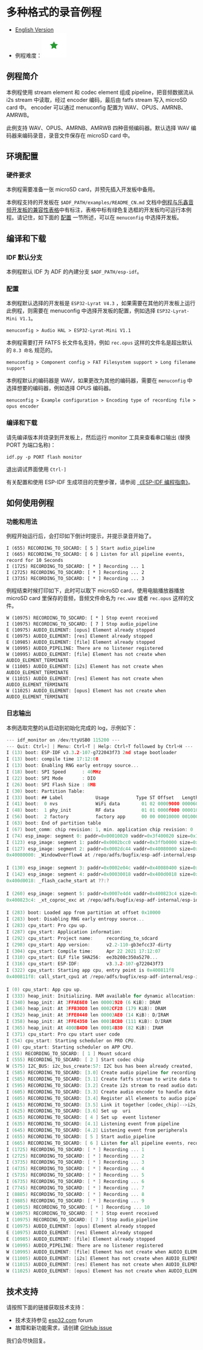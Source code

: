
# 多种格式的录音例程

- [English Version](./README.md)
- 例程难度：![alt text](../../../docs/_static/level_basic.png "初级")


## 例程简介


本例程使用 stream element 和 codec element 组成 pipeline，把音频数据流从 i2s stream 中读取，经过 encoder 编码，最后由 fatfs stream 写入 microSD card 中。 encoder 可以通过 menuconfig 配置为 WAV、OPUS、AMRNB、AMRWB。

此例支持 WAV、OPUS、AMRNB、AMRWB 四种音频编码器。默认选择 WAV 编码器来编码录音，录音文件保存在 microSD card 中。


## 环境配置

### 硬件要求

本例程需要准备一张 microSD card，并预先插入开发板中备用。

本例程支持的开发板在 `$ADF_PATH/examples/README_CN.md` 文档中[例程与乐鑫音频开发板的兼容性表格](../../README_CN.md#例程与乐鑫音频开发板的兼容性)中有标注，表格中标有绿色复选框的开发板均可运行本例程。请记住，如下面的 [配置](#配置) 一节所述，可以在 `menuconfig` 中选择开发板。

## 编译和下载

### IDF 默认分支
本例程默认 IDF 为 ADF 的內建分支 `$ADF_PATH/esp-idf`。

### 配置

本例程默认选择的开发板是 `ESP32-Lyrat V4.3` ，如果需要在其他的开发板上运行此例程，则需要在 menuconfig 中选择开发板的配置，例如选择 `ESP32-Lyrat-Mini V1.1`。

```
menuconfig > Audio HAL > ESP32-Lyrat-Mini V1.1
```

本例程需要打开 FATFS 长文件名支持，例如 `rec.opus` 这样的文件名是超出默认的 `8.3 命名`  规范的。

```
menuconfig > Component config > FAT Filesystem support > Long filename support
```

本例程默认的编码器是 WAV，如果更改为其他的编码器，需要在 `menuconfig` 中选择想要的编码器，例如选择 OPUS 编码器。

```
menuconfig > Example configuration > Encoding type of recording file > opus encoder
```


### 编译和下载
请先编译版本并烧录到开发板上，然后运行 monitor 工具来查看串口输出 (替换 PORT 为端口名称)：

```
idf.py -p PORT flash monitor
```

退出调试界面使用 ``Ctrl-]``

有关配置和使用 ESP-IDF 生成项目的完整步骤，请参阅 [《ESP-IDF 编程指南》](https://docs.espressif.com/projects/esp-idf/zh_CN/release-v4.2/esp32/index.html)。

## 如何使用例程

### 功能和用法
例程开始运行后，会打印如下倒计时提示，并提示录音开始了。

```
I (655) RECORDING_TO_SDCARD: [ 5 ] Start audio_pipeline
I (665) RECORDING_TO_SDCARD: [ 6 ] Listen for all pipeline events, record for 10 Seconds
I (1725) RECORDING_TO_SDCARD: [ * ] Recording ... 1
I (2725) RECORDING_TO_SDCARD: [ * ] Recording ... 2
I (3735) RECORDING_TO_SDCARD: [ * ] Recording ... 3
```

例程结束时候打印如下，此时可以取下 microSD card，使用电脑播放器播放 microSD card 里保存的音频，音频文件命名为 `rec.wav` 或者 `rec.opus` 这样的文件。

```
W (10975) RECORDING_TO_SDCARD: [ * ] Stop event received
I (10975) RECORDING_TO_SDCARD: [ 7 ] Stop audio_pipeline
E (10975) AUDIO_ELEMENT: [opus] Element already stopped
E (10975) AUDIO_ELEMENT: [res] Element already stopped
E (10985) AUDIO_ELEMENT: [file] Element already stopped
W (10995) AUDIO_PIPELINE: There are no listener registered
W (10995) AUDIO_ELEMENT: [file] Element has not create when AUDIO_ELEMENT_TERMINATE
W (11005) AUDIO_ELEMENT: [i2s] Element has not create when AUDIO_ELEMENT_TERMINATE
W (11015) AUDIO_ELEMENT: [res] Element has not create when AUDIO_ELEMENT_TERMINATE
W (11025) AUDIO_ELEMENT: [opus] Element has not create when AUDIO_ELEMENT_TERMINATE
```


### 日志输出
本例选取完整的从启动到初始化完成的 log，示例如下：

```c
--- idf_monitor on /dev/ttyUSB0 115200 ---
--- Quit: Ctrl+] | Menu: Ctrl+T | Help: Ctrl+T followed by Ctrl+H ---
I (13) boot: ESP-IDF v3.3.2-107-g722043f73 2nd stage bootloader
I (13) boot: compile time 17:12:08
I (13) boot: Enabling RNG early entropy source...
I (18) boot: SPI Speed      : 40MHz
I (22) boot: SPI Mode       : DIO
I (26) boot: SPI Flash Size : 8MB
I (30) boot: Partition Table:
I (33) boot: ## Label            Usage          Type ST Offset   Length
I (41) boot:  0 nvs              WiFi data        01 02 00009000 00006000
I (48) boot:  1 phy_init         RF data          01 01 0000f000 00001000
I (56) boot:  2 factory          factory app      00 00 00010000 00100000
I (63) boot: End of partition table
I (67) boot_comm: chip revision: 1, min. application chip revision: 0
I (74) esp_image: segment 0: paddr=0x00010020 vaddr=0x3f400020 size=0x1bc98 (113816) map
I (123) esp_image: segment 1: paddr=0x0002bcc0 vaddr=0x3ffb0000 size=0x01f7c (  8060) load
I (127) esp_image: segment 2: paddr=0x0002dc44 vaddr=0x40080000 size=0x00400 (  1024) load
0x40080000: _WindowOverflow4 at /repo/adfs/bugfix/esp-adf-internal/esp-idf/components/freertos/xtensa_vectors.S:1779

I (130) esp_image: segment 3: paddr=0x0002e04c vaddr=0x40080400 size=0x01fc4 (  8132) load
I (142) esp_image: segment 4: paddr=0x00030018 vaddr=0x400d0018 size=0x4e4b4 (320692) map
0x400d0018: _flash_cache_start at ??:?

I (260) esp_image: segment 5: paddr=0x0007e4d4 vaddr=0x400823c4 size=0x0910c ( 37132) load
0x400823c4: _xt_coproc_exc at /repo/adfs/bugfix/esp-adf-internal/esp-idf/components/freertos/xtensa_vectors.S:1019

I (283) boot: Loaded app from partition at offset 0x10000
I (283) boot: Disabling RNG early entropy source...
I (283) cpu_start: Pro cpu up.
I (287) cpu_start: Application information:
I (292) cpu_start: Project name:     recording_to_sdcard
I (298) cpu_start: App version:      v2.2-110-gb3efcc37-dirty
I (304) cpu_start: Compile time:     Apr 22 2021 17:12:07
I (310) cpu_start: ELF file SHA256:  ee3b208c350a5270...
I (316) cpu_start: ESP-IDF:          v3.3.2-107-g722043f73
I (322) cpu_start: Starting app cpu, entry point is 0x400811f8
0x400811f8: call_start_cpu1 at /repo/adfs/bugfix/esp-adf-internal/esp-idf/components/esp32/cpu_start.c:268

I (0) cpu_start: App cpu up.
I (333) heap_init: Initializing. RAM available for dynamic allocation:
I (340) heap_init: At 3FFAE6E0 len 00001920 (6 KiB): DRAM
I (346) heap_init: At 3FFB30D8 len 0002CF28 (179 KiB): DRAM
I (352) heap_init: At 3FFE0440 len 00003AE0 (14 KiB): D/IRAM
I (358) heap_init: At 3FFE4350 len 0001BCB0 (111 KiB): D/IRAM
I (365) heap_init: At 4008B4D0 len 00014B30 (82 KiB): IRAM
I (371) cpu_start: Pro cpu start user code
I (54) cpu_start: Starting scheduler on PRO CPU.
I (0) cpu_start: Starting scheduler on APP CPU.
I (55) RECORDING_TO_SDCARD: [ 1 ] Mount sdcard
I (555) RECORDING_TO_SDCARD: [ 2 ] Start codec chip
W (575) I2C_BUS: i2c_bus_create:57: I2C bus has been already created, [port:0]
I (585) RECORDING_TO_SDCARD: [3.0] Create audio pipeline for recording
I (585) RECORDING_TO_SDCARD: [3.1] Create fatfs stream to write data to sdcard
I (595) RECORDING_TO_SDCARD: [3.2] Create i2s stream to read audio data from codec chip
I (605) RECORDING_TO_SDCARD: [3.3] Create audio encoder to handle data
I (605) RECORDING_TO_SDCARD: [3.4] Register all elements to audio pipeline
I (615) RECORDING_TO_SDCARD: [3.5] Link it together [codec_chip]-->i2s_stream-->audio_encoder-->fatfs_stream-->[sdcard]
I (625) RECORDING_TO_SDCARD: [3.6] Set up  uri
I (635) RECORDING_TO_SDCARD: [ 4 ] Set up  event listener
I (635) RECORDING_TO_SDCARD: [4.1] Listening event from pipeline
I (645) RECORDING_TO_SDCARD: [4.2] Listening event from peripherals
I (655) RECORDING_TO_SDCARD: [ 5 ] Start audio_pipeline
I (665) RECORDING_TO_SDCARD: [ 6 ] Listen for all pipeline events, record for 10 Seconds
I (1725) RECORDING_TO_SDCARD: [ * ] Recording ... 1
I (2725) RECORDING_TO_SDCARD: [ * ] Recording ... 2
I (3735) RECORDING_TO_SDCARD: [ * ] Recording ... 3
I (4735) RECORDING_TO_SDCARD: [ * ] Recording ... 4
I (5735) RECORDING_TO_SDCARD: [ * ] Recording ... 5
I (6735) RECORDING_TO_SDCARD: [ * ] Recording ... 6
I (7745) RECORDING_TO_SDCARD: [ * ] Recording ... 7
I (8885) RECORDING_TO_SDCARD: [ * ] Recording ... 8
I (9885) RECORDING_TO_SDCARD: [ * ] Recording ... 9
I (10915) RECORDING_TO_SDCARD: [ * ] Recording ... 10
W (10975) RECORDING_TO_SDCARD: [ * ] Stop event received
I (10975) RECORDING_TO_SDCARD: [ 7 ] Stop audio_pipeline
E (10975) AUDIO_ELEMENT: [opus] Element already stopped
E (10975) AUDIO_ELEMENT: [res] Element already stopped
E (10985) AUDIO_ELEMENT: [file] Element already stopped
W (10995) AUDIO_PIPELINE: There are no listener registered
W (10995) AUDIO_ELEMENT: [file] Element has not create when AUDIO_ELEMENT_TERMINATE
W (11005) AUDIO_ELEMENT: [i2s] Element has not create when AUDIO_ELEMENT_TERMINATE
W (11015) AUDIO_ELEMENT: [res] Element has not create when AUDIO_ELEMENT_TERMINATE
W (11025) AUDIO_ELEMENT: [opus] Element has not create when AUDIO_ELEMENT_TERMINATE

```

## 技术支持
请按照下面的链接获取技术支持：

- 技术支持参见 [esp32.com](https://esp32.com/viewforum.php?f=20) forum
- 故障和新功能需求，请创建 [GitHub issue](https://github.com/espressif/esp-adf/issues)

我们会尽快回复。
